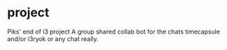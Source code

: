 # project
Piks' end of i3 project
A group shared collab bot for the chats timecapsule and/or i3ryok or any chat really.
